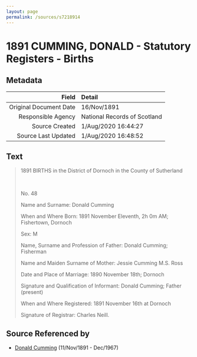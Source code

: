 ```yaml
---
layout: page
permalink: /sources/s7218914
---
```


# 1891 CUMMING, DONALD - Statutory Registers - Births

## Metadata

Field | Detail
---:|:---
Original Document Date | 16/Nov/1891
Responsible Agency | National Records of Scotland
Source Created | 1/Aug/2020 16:44:27
Source Last Updated | 1/Aug/2020 16:48:52

## Text

> 1891 BIRTHS in the District of Dornoch in the County of Sutherland
>
> <br/>
>
> No. 48
>
> Name and Surname: Donald Cumming
>
> When and Where Born: 1891 November Eleventh, 2h 0m AM; Fishertown, Dornoch
>
> Sex: M
>
> Name, Surname and Profession of Father: Donald Cumming; Fisherman
>
> Name and Maiden Surname of Mother: Jessie Cumming M.S. Ross
>
> Date and Place of Marriage: 1890 November 18th; Dornoch
>
> Signature and Qualification of Informant: Donald Cumming; Father (present)
>
> When and Where Registered: 1891 November 16th at Dornoch
>
> Signature of Registrar: Charles Neill.
>

## Source Referenced by

* [Donald Cumming](../people/@11846578@-donald-cumming-b1891-11-11-d1967-12.md) (11/Nov/1891 - Dec/1967)
